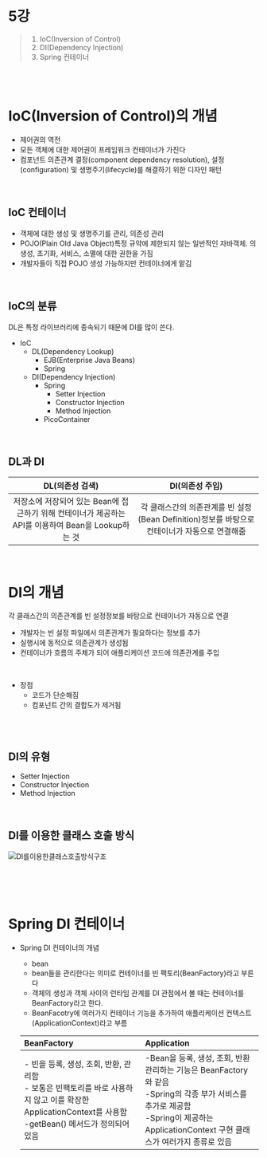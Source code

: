 # 5강

> 1. IoC(Inversion of Control)
> 2. DI(Dependency Injection)
> 3. Spring 컨테이너    

<br>
<br>

# IoC(Inversion of Control)의 개념
* 제어권의 역전
* 모든 객체에 대한 제어권이 프레임워크 컨테이너가 가진다
* 컴포넌트 의존관계 결정(component dependency resolution), 설정(configuration) 및 생명주기(lifecycle)를 해결하기 위한 디자인 패턴

<br>

## IoC 컨테이너
* 객체에 대한 생성 및 생명주기를 관리, 의존성 관리
* POJO(Plain Old Java Object)특정 규약에 제한되지 않는 일반적인 자바객체. 의 생성, 초기화, 서비스, 소멸에 대한 권한을 가짐
* 개발자들이 직접 POJO 생성 가능하지만 컨테이너에게 맡김

<br>

## IoC의 분류
DL은 특정 라이브러리에 종속되기 때문에 DI를 많이 쓴다.

* IoC
    - DL(Dependency Lookup)
        - EJB(Enterprise Java Beans)
        - Spring
    - DI(Dependency Injection)
        - Spring
            - Setter Injection
            - Constructor Injection
            - Method Injection
        - PicoContainer

<br>

## DL과 DI
|DL(의존성 검색)|DI(의존성 주입)|
|:---:|:---:|
|저장소에 저장되어 있는 Bean에 접근하기 위해 컨테이너가 제공하는 API를 이용하여 Bean을 Lookup하는 것|각 클래스간의 의존관계를 빈 설정(Bean Definition)정보를 바탕으로 컨테이너가 자동으로 연결해줌|

<br>

# DI의 개념
각 클래스간의 의존관계를 빈 설정정보를 바탕으로 컨테이너가 자동으로 연결
* 개발자는 빈 설정 파일에서 의존관계가 필요하다는 정보를 추가
* 실행시에 동적으로 의존관계가 생성됨
* 컨테이너가 흐름의 주체가 되어 애플리케이션 코드에 의존관계를 주입

<br>

* 장점
    - 코드가 단순해짐
    - 컴포넌트 간의 결합도가 제거됨

<br>
<br>

## DI의 유형
- Setter Injection
- Constructor Injection
- Method Injection

<br>

## DI를 이용한 클래스 호출 방식
![DI를이용한클래스호출방식구조](https://user-images.githubusercontent.com/37285946/106128956-2dbf3000-61a3-11eb-903c-a636296b505f.png)

<br>
<br>
<br>

# Spring DI 컨테이너   

* Spring DI 컨테이너의 개념
    - bean
    - bean들을 관리한다는 의미로 컨테이너를 빈 팩토리(BeanFactory)라고 부른다
    * 객체의 생성과 객체 사이의 런타임 관계를 DI 관점에서 볼 때는 컨테이너를 BeanFactory라고 한다.
    * BeanFacotry에 여러가지 컨테이너 기능을 추가하여 애플리케이션 컨텍스트(ApplicationContext)라고 부름


    |BeanFactory|Application|
    |:---|:---|
    |- 빈을 등록, 생성, 조회, 반환, 관리함<br>- 보통은 빈팩토리를 바로 사용하지 않고 이를 확장한 ApplicationContext를 사용함<br>-getBean() 메서드가 정의되어 있음|-Bean을 등록, 생성, 조회, 반환 관리하는 기능은 BeanFactory와 같음<br>-Spring의 각종 부가 서비스를 추가로 제공함<br>-Spring이 제공하는 ApplicationContext 구현 클래스가 여러가지 종류로 있음|